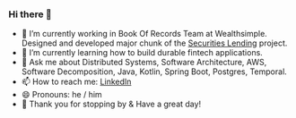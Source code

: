 ### Hi there 👋 

- 🔭 I’m currently working in Book Of Records Team at Wealthsimple. Designed and developed major chunk of the [Securities Lending](https://www.wealthsimple.com/en-ca/learn/what-is-securities-lending) project. 
- 🌱 I’m currently learning how to build durable fintech applications.
- 💬 Ask me about Distributed Systems, Software Architecture, AWS, Software Decomposition, Java, Kotlin, Spring Boot, Postgres, Temporal.
- 📫 How to reach me: [LinkedIn](https://www.linkedin.com/in/radeeyjd)
- 😄 Pronouns: he / him 
- 🙏 Thank you for stopping by & Have a great day! 
